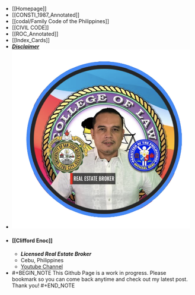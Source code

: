 - [[Homepage]]
- [[CONSTI_1987_Annotated]]
- [[codal/Family Code of the Philippines]]
- [[CIVIL CODE]]
- [[ROC_Annotated]]
- [[Index_Cards]]
- [***Disclaimer***](((635b3d4a-3926-469b-8dd5-980f6f7c1721)))
- ![paksiteer-clifford-enoc.png](../assets/paksiteer-clifford-enoc_1666949696061_0.png)
- #### **[[Clifford Enoc]]**
	- ***Licensed Real Estate Broker***
	- Cebu, Philippines
	- [Youtube Channel](https://www.youtube.com/cliffordenoc)
- #+BEGIN_NOTE
  This Github Page is a work in progress. Please bookmark so you can come back anytime and check out my latest post. Thank you!
  #+END_NOTE